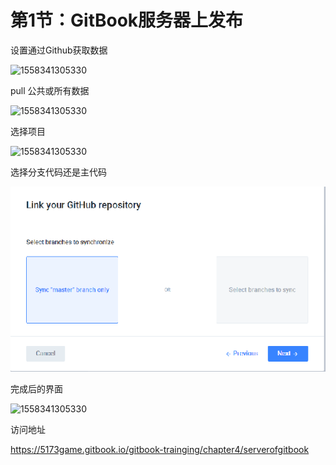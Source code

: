 # 第1节：GitBook服务器上发布

设置通过Github获取数据

![1558341305330](http://kan.027cgb.com/622149/GitBook/Chapter4_step1.png)



pull 公共或所有数据

![1558341305330](http://kan.027cgb.com/622149/GitBook/Chapter4_step2.png)



选择项目

![1558341305330](http://kan.027cgb.com/622149/GitBook/imgs\Chapter4_step3.png)



选择分支代码还是主代码

![1558341305330](../\imgs\Chapter4_step4.png)





完成后的界面

![1558341305330](http://kan.027cgb.com/622149/GitBook/Chapter4_step5.png)





访问地址

https://5173game.gitbook.io/gitbook-trainging/chapter4/serverofgitbook